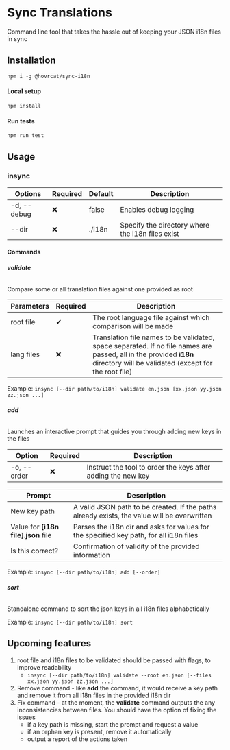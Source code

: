 # Sync Translations

Command line tool that takes the hassle out of keeping your JSON i18n files in sync

## Installation

`npm i -g @hovrcat/sync-i18n`

#### Local setup
`npm install`

#### Run tests
`npm run test`


## Usage

### insync

| Options | Required | Default | Description | 
| --- | --- | --- | --- |
| -d, --debug | ❌ | false | Enables debug logging |
| --dir <dir> | ❌ | ./i18n | Specify the directory where the i18n files exist |

#### Commands

###### **validate**

Compare some or all translation files against one provided as root

| Parameters | Required | Description |
| --- | --- | --- |
| root file | ✔ | The root language file against which comparison will be made |
| lang files | ❌ | Translation file names to be validated, space separated. If no file names are passed, all in the provided **i18n** directory will be validated (except for the root file) |

Example:
`insync [--dir path/to/i18n] validate en.json [xx.json yy.json zz.json ...]`

###### **add**
Launches an interactive prompt that guides you through adding new keys in the files

| Option | Required | Description |
| --- | --- | --- |
| -o, --order | ❌ | Instruct the tool to order the keys after adding the new key |

| Prompt | Description |
| --- | --- |
| New key path | A valid JSON path to be created. If the paths already exists, the value will be overwritten |
| Value for **[i18n file].json** file | Parses the i18n dir and asks for values for the specified key path, for all i18n files |
| Is this correct? | Confirmation of validity of the provided information |

Example:
`insync [--dir path/to/i18n] add [--order]`

###### **sort**
Standalone command to sort the json keys in all i18n files alphabetically

Example:
`insync [--dir path/to/i18n] sort`

## Upcoming features
1. root file and i18n files to be validated should be passed with flags, to improve readability
   - `insync [--dir path/to/i18n] validate --root en.json [--files xx.json yy.json zz.json ...]`
2. Remove command - like **add** the command, it would receive a key path and remove it from all i18n files in the provided i18n dir
3. Fix command - at the moment, the **validate** command outputs the any inconsistencies between files. You should have the option of fixing the issues
    - if a key path is missing, start the prompt and request a value
    - if an orphan key is present, remove it automatically
    - output a report of the actions taken
